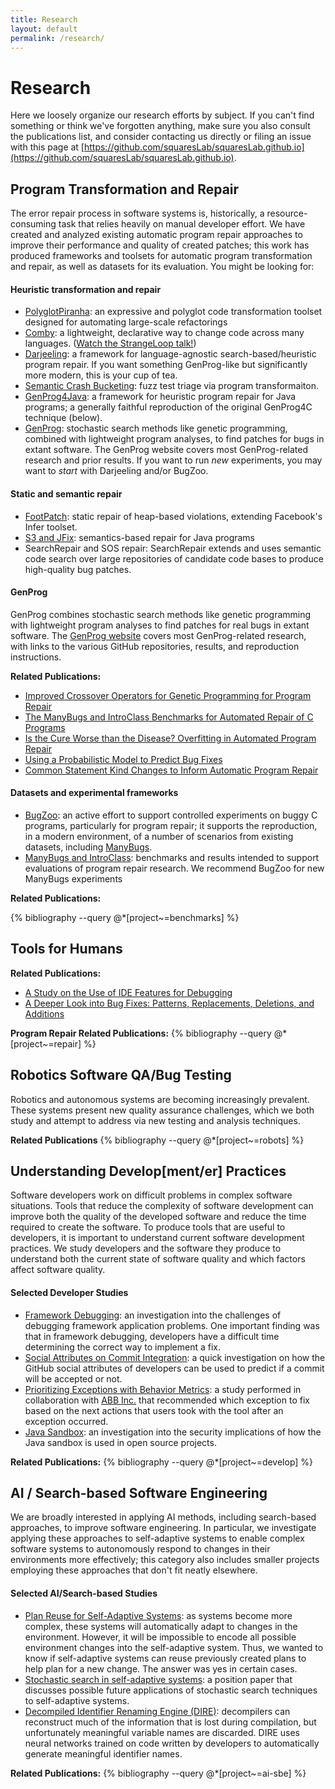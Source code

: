 ```yaml
---
title: Research
layout: default
permalink: /research/
---
```


# Research

Here we loosely organize our research efforts by subject. If you can't find
something or think we've forgotten anything, make sure you also consult the
publications list, and consider contacting us directly or filing an issue with
this page at
[https://github.com/squaresLab/squaresLab.github.io](https://github.com/squaresLab/squaresLab.github.io).

## Program Transformation and Repair

The error repair process in software systems is, historically, a
resource-consuming task that relies heavily on manual developer effort.  We have
created and analyzed existing automatic program repair approaches to improve
their performance and quality of created patches; this work has produced
frameworks and toolsets for automatic program transformation and repair, as well
as datasets for its evaluation. You might be looking for:

#### Heuristic transformation and repair

* [PolyglotPiranha](https://github.com/uber/piranha): an expressive and polyglot code transformation toolset designed for automating large-scale refactorings
* [Comby](https://comby.dev/): a lightweight, declarative way to change code
      across many languages. ([Watch the StrangeLoop
      talk!](https://www.youtube.com/watch?v=JMZLBB_BFNg))
* [Darjeeling](https://github.com/squaresLab/Darjeeling): a
        framework for language-agnostic search-based/heuristic program repair.
        If you want something GenProg-like but significantly more modern, this
        is your cup of tea.
* [Semantic Crash
      Bucketing](https://github.com/squaresLab/SemanticCrashBucketing): fuzz
      test triage via program transformaiton.  
* [GenProg4Java](https://github.com/squaresLab/genprog4java): 
      a framework for heuristic program repair for Java programs; a generally
      faithful reproduction of the original GenProg4C technique (below).
* [GenProg](https://squareslab.github.io/genprog-code): 
	    stochastic search methods like genetic programming, combined with
	    lightweight program analyses, to find patches for bugs in extant
	    software.  The GenProg website covers most GenProg-related
	    research and prior results. If you want to run _new_ experiments,
	    you may want to _start_ with Darjeeling and/or BugZoo.

#### Static and semantic repair

* [FootPatch](https://github.com/squaresLab/footpatch): static
    repair of heap-based violations, extending Facebook's Infer toolset.
* [S3 and JFix](https://xuanbachle.github.io/semanticsrepair/): semantics-based
    repair for Java programs
* SearchRepair and SOS repair: SearchRepair extends and uses semantic code search over large repositories of
candidate code bases to produce high-quality bug patches.

#### GenProg
GenProg combines stochastic search methods like genetic programming with
lightweight program analyses to find patches for real bugs in extant
software. The [GenProg website](https://squareslab.github.io/genprog-code)
covers most GenProg-related research, with links to the various GitHub
repositories, results, and reproduction instructions.

**Related Publications:**
- [Improved Crossover Operators for Genetic Programming for Program Repair](/publications/#OliveiraCrossover2016)
- [The ManyBugs and IntroClass Benchmarks for Automated Repair of C Programs](/publications/#LeGouesManyBugs2015)
- [Is the Cure Worse than the Disease?  Overfitting in Automated Program Repair](/publications/#SmithOverfitting2015)
- [Using a Probabilistic Model to Predict Bug Fixes](/publications/#SotoProbabilistic2018)
- [Common Statement Kind Changes to Inform Automatic Program Repair](/publications/#SotoMSRChallenge2018)


#### Datasets and experimental frameworks

* [BugZoo](https://github.com/squaresLab/BugZoo): an active
	    effort to support controlled experiments on buggy C programs,
	    particularly for program repair; it supports the reproduction, in a
	    modern environment, of a number of scenarios from existing datasets,
	    including <a href="https://repairbenchmarks.cs.umass.edu">ManyBugs</a>.
* [ManyBugs and IntroClass](http://repairbenchmarks.cs.umass.edu/): 
  benchmarks and results intended to support evaluations of
	    program repair research. We recommend BugZoo for new ManyBugs
  experiments

**Related Publications:**

{% bibliography --query @*[project~=benchmarks] %}


## Tools for Humans
**Related Publications:**
- [A Study on the Use of IDE Features for Debugging](/publications/#AfzalMSRChallenge2018)
- [A Deeper Look into Bug Fixes: Patterns, Replacements, Deletions, and Additions](/publications/#SotoMSRChallenge2016)

**Program Repair Related Publications:**
{% bibliography --query @*[project~=repair] %}

## Robotics Software QA/Bug Testing
Robotics and autonomous systems are becoming increasingly prevalent. These
systems present new quality assurance challenges, which we both study and attempt to
address via new testing and analysis techniques.

**Related Publications**
{% bibliography --query @*[project~=robots] %}

## Understanding Develop[ment/er] Practices

Software developers work on difficult problems in complex software situations.
Tools that reduce the complexity of software development can improve both 
the quality of the developed software and reduce the time required to 
create the software.  To produce tools that are useful to developers, it is
important to understand current software development practices. We
study developers and the software they produce to understand both the current
state of software quality and which factors affect software quality.

#### Selected Developer Studies

* [Framework Debugging](https://squareslab.github.io/materials/CokerQualitative2019.pdf): an investigation into the challenges of debugging framework application problems. One important finding was that in framework debugging, developers have a difficult time determining the correct way to implement a fix.
* [Social Attributes on Commit Integration](https://squareslab.github.io/materials/AfzalMSRChallenge2018.pdf): a quick investigation on how the GitHub social attributes of developers can be used to predict if a commit will be accepted or not.
*  [Prioritizing Exceptions with Behavior Metrics](https://squareslab.github.io/materials/CokerBehavior2017.pdf): a study performed in collaboration with [ABB Inc.](https://new.abb.com) that recommended which exception to fix based on the next actions that users took with the tool after an exception occurred.
* [Java Sandbox](https://squareslab.github.io/materials/CokerEvaluating2015.pdf): an investigation into the security implications of how the Java sandbox is used in open source projects.
  
**Related Publications:**
{% bibliography --query @*[project~=develop] %}

## AI / Search-based Software Engineering

We are broadly interested in applying AI methods, including search-based
approaches, to improve software engineering. In particular, we
investigate applying these approaches to self-adaptive systems to enable complex
software systems to autonomously respond to changes in their environments more
effectively; this category also includes smaller projects employing
these approaches that don't fit neatly elsewhere.

#### Selected AI/Search-based Studies

* [Plan Reuse for Self-Adaptive Systems](https://squareslab.github.io/materials/KinneerManaging2018.pdf): as systems become more complex, these systems will automatically adapt to changes in the environment. However, it will be impossible to encode all possible environment changes into the self-adaptive system. Thus, we wanted to know if self-adaptive systems can reuse previously created plans to help plan for a new change. The answer was yes in certain cases.
* [Stochastic search in self-adaptive systems](https://squareslab.github.io/materials/CokerSASS2015.pdf): a position paper that discusses possible future applications of stochastic search techniques to self-adaptive systems.
* [Decompiled Identifier Renaming
  Engine (DIRE)](https://squareslab.github.io/materials/LacomisDIRE2019.pdf):
  decompilers can reconstruct much of the information that is lost during
  compilation, but unfortunately meaningful variable names are discarded. DIRE
  uses neural networks trained on code written by developers to automatically
  generate meaningful identifier names.

**Related Publications:**
{% bibliography --query @*[project~=ai-sbe] %}
